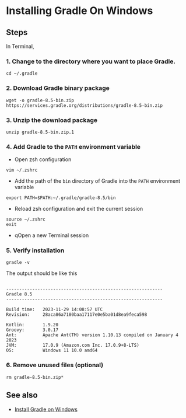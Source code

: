 # Installing Gradle On Windows

## Steps

In Terminal,

### 1. Change to the directory where you want to place Gradle.

```shell
cd ~/.gradle
```

### 2. Download Gradle binary package

```shell
wget -o gradle-8.5-bin.zip https://services.gradle.org/distributions/gradle-8.5-bin.zip
```

### 3. Unzip the download package

```shell
unzip gradle-8.5-bin.zip.1
```

### 4. Add Gradle to the `PATH` environment variable

- Open zsh configuration

```shell
vim ~/.zshrc
```

- Add the path of the `bin` directory of Gradle into the `PATH` environment variable

```shell
export PATH=$PATH:~/.gradle/gradle-8.5/bin
```

- Reload zsh configuration and exit the current session

```shell
source ~/.zshrc
exit
```

- qOpen a new Terminal session

### 5. Verify installation

```shell
gradle -v
```

The output should be like this

```

------------------------------------------------------------
Gradle 8.5
------------------------------------------------------------

Build time:   2023-11-29 14:08:57 UTC
Revision:     28aca86a7180baa17117e0e5ba01d8ea9feca598

Kotlin:       1.9.20
Groovy:       3.0.17
Ant:          Apache Ant(TM) version 1.10.13 compiled on January 4 2023
JVM:          17.0.9 (Amazon.com Inc. 17.0.9+8-LTS)
OS:           Windows 11 10.0 amd64

```

### 6. Remove unused files (optional)

```shell
rm gradle-8.5-bin.zip*
```

## See also

- [Install Gradle on Windows](windows.md)